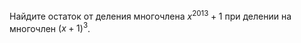 Найдите остаток от деления многочлена ${{x}^{2013}}+1$ при делении
 на многочлен ${{\left( x+1 \right)}^{3}}$.